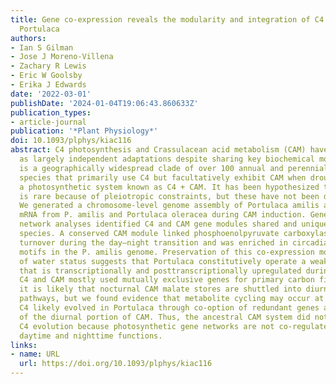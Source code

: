 ```yaml
---
title: Gene co-expression reveals the modularity and integration of C4 and CAM in
  Portulaca
authors:
- Ian S Gilman
- Jose J Moreno-Villena
- Zachary R Lewis
- Eric W Goolsby
- Erika J Edwards
date: '2022-03-01'
publishDate: '2024-01-04T19:06:43.860633Z'
publication_types:
- article-journal
publication: '*Plant Physiology*'
doi: 10.1093/plphys/kiac116
abstract: C4 photosynthesis and Crassulacean acid metabolism (CAM) have been considered
  as largely independent adaptations despite sharing key biochemical modules. Portulaca
  is a geographically widespread clade of over 100 annual and perennial angiosperm
  species that primarily use C4 but facultatively exhibit CAM when drought stressed,
  a photosynthetic system known as C4 + CAM. It has been hypothesized that C4 + CAM
  is rare because of pleiotropic constraints, but these have not been deeply explored.
  We generated a chromosome-level genome assembly of Portulaca amilis and sampled
  mRNA from P. amilis and Portulaca oleracea during CAM induction. Gene co-expression
  network analyses identified C4 and CAM gene modules shared and unique to both Portulaca
  species. A conserved CAM module linked phosphoenolpyruvate carboxylase to starch
  turnover during the day–night transition and was enriched in circadian clock regulatory
  motifs in the P. amilis genome. Preservation of this co-expression module regardless
  of water status suggests that Portulaca constitutively operate a weak CAM cycle
  that is transcriptionally and posttranscriptionally upregulated during drought.
  C4 and CAM mostly used mutually exclusive genes for primary carbon fixation, and
  it is likely that nocturnal CAM malate stores are shuttled into diurnal C4 decarboxylation
  pathways, but we found evidence that metabolite cycling may occur at low levels.
  C4 likely evolved in Portulaca through co-option of redundant genes and integration
  of the diurnal portion of CAM. Thus, the ancestral CAM system did not strongly constrain
  C4 evolution because photosynthetic gene networks are not co-regulated for both
  daytime and nighttime functions.
links:
- name: URL
  url: https://doi.org/10.1093/plphys/kiac116
---
```

